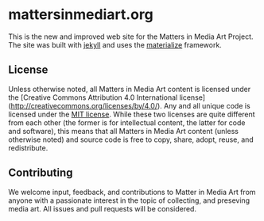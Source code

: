 # mattersinmediart.org
This is the new and improved web site for the Matters in Media Art Project. The site was built with [jekyll](http://jekyllrb.com/) and uses the [materialize](http://materializecss.com/) framework.

## License
Unless otherwise noted, all Matters in Media Art content is licensed under the [Creative Commons Attribution 4.0 International license] (http://creativecommons.org/licenses/by/4.0/). Any and all unique code is licensed under the [MIT license](https://en.wikipedia.org/wiki/MIT_License). While these two licenses are quite different from each other (the former is for intellectual content, the latter for code and software), this means that all Matters in Media Art content (unless otherwise noted) and source code is free to copy, share, adopt, reuse, and redistribute.

## Contributing
We welcome input, feedback, and contributions to Matter in Media Art from anyone with a passionate interest in the topic of collecting, and preseving media art. All issues and pull requests will be considered.

